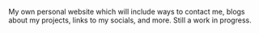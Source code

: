 My own personal website which will include ways to contact me, blogs about my projects, links to my socials, and more. Still a work in progress.
